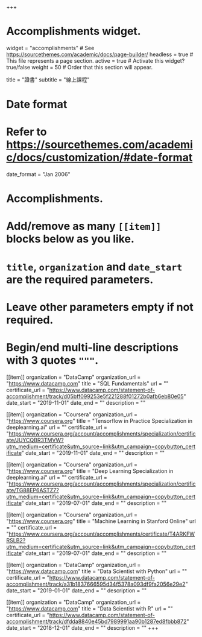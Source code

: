 +++
# Accomplishments widget.
widget = "accomplishments"  # See https://sourcethemes.com/academic/docs/page-builder/
headless = true  # This file represents a page section.
active = true  # Activate this widget? true/false
weight = 50  # Order that this section will appear.

title = "證書"
subtitle = "線上課程"

# Date format
#   Refer to https://sourcethemes.com/academic/docs/customization/#date-format
date_format = "Jan 2006"

# Accomplishments.
#   Add/remove as many `[[item]]` blocks below as you like.
#   `title`, `organization` and `date_start` are the required parameters.
#   Leave other parameters empty if not required.
#   Begin/end multi-line descriptions with 3 quotes `"""`.

[[item]]
  organization = "DataCamp"
  organization_url = "https://www.datacamp.com"
  title = "SQL Fundamentals"
  url = ""
  certificate_url = "https://www.datacamp.com/statement-of-accomplishment/track/d05bff099253e5f221288f01272b0afb6eb80e05"
  date_start = "2019-11-01"
  date_end = ""
  description = ""

[[item]]
  organization = "Coursera"
  organization_url = "https://www.coursera.org"
  title = "Tensorflow in Practice Specialization in deeplearning.ai"
  url = ""
  certificate_url = "https://www.coursera.org/account/accomplishments/specialization/certificate/JUYCQBR3TMVW?utm_medium=certificate&utm_source=link&utm_campaign=copybutton_certificate"
  date_start = "2019-11-01"
  date_end = ""
  description = ""
  
[[item]]
  organization = "Coursera"
  organization_url = "https://www.coursera.org"
  title = "Deep Learning Specialization in deeplearning.ai"
  url = ""
  certificate_url = "https://www.coursera.org/account/accomplishments/specialization/certificate/TG88EP6ASTZ7?utm_medium=certificate&utm_source=link&utm_campaign=copybutton_certificate"
  date_start = "2019-07-01"
  date_end = ""
  description = ""

[[item]]
  organization = "Coursera"
  organization_url = "https://www.coursera.org"
  title = "Machine Learning in Stanford Online"
  url = ""
  certificate_url = "https://www.coursera.org/account/accomplishments/certificate/T4ARKFWRSLB2?utm_medium=certificate&utm_source=link&utm_campaign=copybutton_certificate"
  date_start = "2019-07-01"
  date_end = ""
  description = ""

[[item]]
  organization = "DataCamp"
  organization_url = "https://www.datacamp.com"
  title = "Data Scientist with Python"
  url = ""
  certificate_url = "https://www.datacamp.com/statement-of-accomplishment/track/a31b1837666595d34f5378a093df9fa2056e29e2"
  date_start = "2019-01-01"
  date_end = ""
  description = ""
  
[[item]]
  organization = "DataCamp"
  organization_url = "https://www.datacamp.com"
  title = "Data Scientist with R"
  url = ""
  certificate_url = "https://www.datacamp.com/statement-of-accomplishment/track/dfdda8840e45bd7989991aa90b1287ed8fbbb872"
  date_start = "2018-12-01"
  date_end = ""
  description = ""
+++
